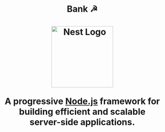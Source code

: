 <h1 align="center"> Bank &#9773<h1>

<p align="center">
  <a href="http://nestjs.com/" target="blank"><img src="" width="200" alt="Nest Logo" /></a>
</p>

[circleci-image]:
[circleci-url]: 

  <p align="center">A progressive <a href="http://nodejs.org" target="_blank">Node.js</a> framework for building efficient and scalable server-side applications.</p>
    <p align="center">
